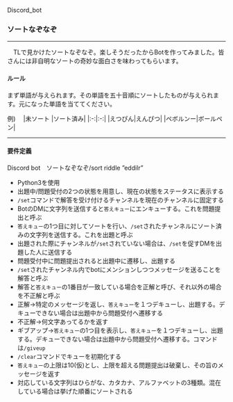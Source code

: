 Discord_bot

### ソートなぞなぞ
***
　TLで見かけたソートなぞなぞ。楽しそうだったからBotを作ってみました。皆さんには非自明なソートの奇妙な面白さを味わってもらいます。
 
 #### ルール
 まず単語が与えられます。その単語を五十音順にソートしたものが与えられます。元になった単語を当ててください。
 
 例)　
 |未ソート |ソート済み|
 |:-:|:-:|
 |えつぴん|えんぴつ|
 |ペボルンー|ボールペン|
 
 ***
 #### 要件定義
 Discord bot　ソートなぞなぞ/sort riddle ”eddilr”
 - Python3を使用 
 - 出題中/問題受付の2つの状態を用意し、現在の状態をステータスに表示する
 - `/set`コマンドで解答を受け付けるチャンネルを現在のチャンネルに固定する
 - BotのDMに文字列を送信すると`答えキュー`にエンキューする。これを問題提出と呼ぶ
 - `答えキュー`の1つ目に対してソートを行い、`/set`されたチャンネルにソート済みの文字列を送信する。これを出題と呼ぶ
 - 出題された際にチャンネルが`/set`されていない場合は、`/set`を促すDMを出題した人に送信する
 - 問題受付中に問題提出されると出題中に遷移し、出題する
 - `/set`されたチャンネル内でbotにメンションしつつメッセージを送ることを解答と呼ぶ
 - 解答と`答えキュー`の1番目が一致している場合を正解と呼び、それ以外の場合を不正解と呼ぶ
 - 正解$\to$特定のメッセージを返し、`答えキュー`を１つデキューし、出題する。デキューできない場合は出題中から問題受付へ遷移する
 - 不正解$\to$何文字あってるかを返す
 - ギブアップ$\to$`答えキュー`の1つ目を表示し、`答えキュー`を１つデキューし、出題する。デキューできない場合は出題中から問題受付へ遷移する。コマンドは`/giveup`
 - `/clear`コマンドでキューを初期化する
 - `答えキュー`の上限は10(仮)とし、上限を超える問題提出は破棄し、その旨のメッセージを返す
 - 対応している文字列はひらがな、カタカナ、アルファベットの3種類。混在している場合は挙げた順番にソートされる